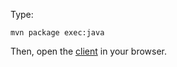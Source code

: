 Type:

```
mvn package exec:java
```

Then, open the [client](http://jsbin.com/tafamen/1/watch?js,console) in your browser.
